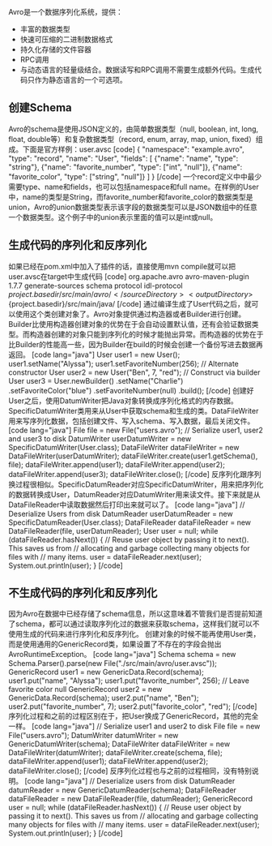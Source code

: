 Avro是一个数据序列化系统，提供：
* 丰富的数据类型
* 快速可压缩的二进制数据格式
* 持久化存储的文件容器
* RPC调用
* 与动态语言的轻量级结合。数据读写和RPC调用不需要生成额外代码。生成代码只作为静态语言的一个可选项。
## 创建Schema
Avro的schema是使用JSON定义的，由简单数据类型（null, boolean, int, long, float, double等）和复杂数据类型（record, enum, array, map, union, fixed）组成。下面是官方样例：user.avsc
[code]
{
    "namespace": "example.avro",
    "type": "record",
    "name": "User",
    "fields": [
        {"name": "name", "type": "string"},
        {"name": "favorite_number",  "type": ["int", "null"]},
        {"name": "favorite_color", "type": ["string", "null"]}
    ]
}
[/code]
一个record定义中中最少需要type、name和fields，也可以包括namespace和full name。在样例的User中，name的类型是String，而favorite_number和favorite_color的数据类型是union，Avro的union数据类型表示该字段的数据类型可以是JSON数组中的任意一个数据类型。这个例子中的union表示里面的值可以是int或null。
## 生成代码的序列化和反序列化
如果已经在pom.xml中加入了插件的话，直接使用mvn compile就可以把user.avsc在target中生成代码
[code]
<plugin>
    <groupId>org.apache.avro</groupId>
    <artifactId>avro-maven-plugin</artifactId>
    <version>1.7.7</version>
    <executions>
        <execution>
            <phase>generate-sources</phase>
            <goals>
                <goal>schema</goal>
                <goal>protocol</goal>
                <goal>idl-protocol</goal>
            </goals>
            <configuration>
                <sourceDirectory>${project.basedir}/src/main/avro/</sourceDirectory>
                <outputDirectory>${project.basedir}/src/main/java/</outputDirectory>
            </configuration>
        </execution>
    </executions>
</plugin>
[/code]
通过编译生成了User代码之后，就可以使用这个类创建对象了。Avro对象提供通过构造器或者Builder进行创建。Builder比使用构造器创建对象的优势在于会自动设置默认值，还有会验证数据类型。而构造器创建的对象只能到序列化的时候才能抛出异常。而构造器的优势在于比Builder的性能高一些，因为Builder在build的时候会创建一个备份写进去数据再返回。
[code lang="java"]
User user1 = new User();
user1.setName("Alyssa");
user1.setFavoriteNumber(256);
// Alternate constructor
User user2 = new User("Ben", 7, "red");
// Construct via builder
User user3 = User.newBuilder()
        .setName("Charlie")
        .setFavoriteColor("blue")
        .setFavoriteNumber(null)
        .build();
[/code]
创建好User之后，使用DatumWriter把Java对象转换成序列化格式的内存数据。SpecificDatumWriter类用来从User中获取schema和生成的类。DataFileWriter用来写序列化数据，包括创建文件、写入schema、写入数据，最后关闭文件。
[code lang="java"]
File file = new File("users.avro");
// Serialize user1, user2 and user3 to disk
DatumWriter<User> userDatumWriter = new SpecificDatumWriter<User>(User.class);
DataFileWriter<User> dataFileWriter = new DataFileWriter<User>(userDatumWriter);
dataFileWriter.create(user1.getSchema(), file);
dataFileWriter.append(user1);
dataFileWriter.append(user2);
dataFileWriter.append(user3);
dataFileWriter.close();
[/code]
反序列化跟序列换过程很相似。SpecificDatumReader对应SpecificDatumWriter，用来把序列化的数据转换成User，DatumReader对应DatumWriter用来读文件。接下来就是从DataFileReader中读取数据然后打印出来就可以了。
[code lang="java"]
// Deserialize Users from disk
DatumReader<User> userDatumReader = new SpecificDatumReader<User>(User.class);
DataFileReader<User> dataFileReader = new DataFileReader<User>(file, userDatumReader);
User user = null;
while (dataFileReader.hasNext()) {
    // Reuse user object by passing it to next(). This saves us from
    // allocating and garbage collecting many objects for files with
    // many items.
    user = dataFileReader.next(user);
    System.out.println(user);
}
[/code]
## 不生成代码的序列化和反序列化
因为Avro在数据中已经存储了schema信息，所以这意味着不管我们是否提前知道了schema，都可以通过读取序列化过的数据来获取schema，这样我们就可以不使用生成的代码来进行序列化和反序列化。
创建对象的时候不能再使用User类，而是使用通用的GenericRecord类，如果设置了不存在的字段会抛出AvroRuntimeException。
[code lang="java"]
Schema schema = new Schema.Parser().parse(new File("./src/main/avro/user.avsc"));
GenericRecord user1 = new GenericData.Record(schema);
user1.put("name", "Alyssa");
user1.put("favorite_number", 256);
// Leave favorite color null
GenericRecord user2 = new GenericData.Record(schema);
user2.put("name", "Ben");
user2.put("favorite_number", 7);
user2.put("favorite_color", "red");
[/code]
序列化过程和之前的过程区别在于，把User换成了GenericRecord，其他的完全一样。
[code lang="java"]
// Serialize user1 and user2 to disk
File file = new File("users.avro");
DatumWriter<GenericRecord> datumWriter = new GenericDatumWriter<GenericRecord>(schema);
DataFileWriter<GenericRecord> dataFileWriter = new DataFileWriter<GenericRecord>(datumWriter);
dataFileWriter.create(schema, file);
dataFileWriter.append(user1);
dataFileWriter.append(user2);
dataFileWriter.close();
[/code]
反序列化过程也与之前的过程相同，没有特别说明。
[code lang="java"]
// Deserialize users from disk
DatumReader<GenericRecord> datumReader = new GenericDatumReader<GenericRecord>(schema);
DataFileReader<GenericRecord> dataFileReader = new DataFileReader<GenericRecord>(file, datumReader);
GenericRecord user = null;
while (dataFileReader.hasNext()) {
    // Reuse user object by passing it to next(). This saves us from
    // allocating and garbage collecting many objects for files with
    // many items.
    user = dataFileReader.next(user);
    System.out.println(user);
}
[/code]
